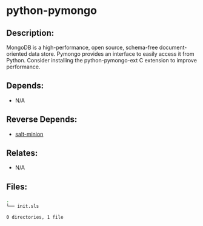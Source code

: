 # python-pymongo

## Description:

MongoDB is a high-performance, open source, schema-free document-oriented data store. Pymongo provides an interface to easily access it from Python. Consider installing the python-pymongo-ext C extension to improve performance.

## Depends:

  -  N/A

## Reverse Depends:

  -  [salt-minion](salt/salt-minion)

## Relates:

  -  N/A

## Files:

```bash
.
└── init.sls

0 directories, 1 file
```
